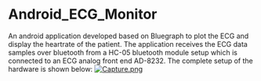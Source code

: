 # Android_ECG_Monitor
An android application developed based on Bluegraph to plot the ECG and display the heartrate of the patient.
The application receives the ECG data samples over bluetooth from a HC-05 bluetooth module setup which is connected to an ECG analog front end AD-8232.
The complete setup of the hardware is shown below:
[![Capture.png](https://s4.postimg.org/nbo2q6je5/Capture.png)](https://postimg.org/image/8fpjil7zd/)
